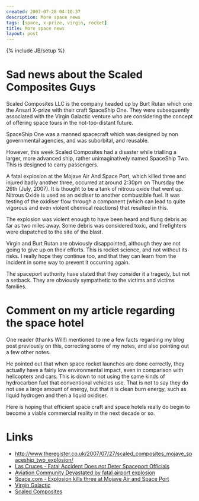 ```yaml
---
created: 2007-07-28 04:10:37
description: More space news
tags: [space, x-prize, virgin, rocket]
title: More space news
layout: post
---
```

{% include JB/setup %}

# Sad news about the Scaled Composites Guys

Scaled Composites LLC is the company headed up by Burt Rutan which one the Ansari X-prize with their craft SpaceShip One. They were subsequently associated with the Virgin Galactic venture who are considering the concept of offering space tours in the not-too-distant future.

SpaceShip One was a manned spacecraft which was designed by non governmental agencies, and was suborbital, and reusable.

However, this week Scaled Composites had a disaster while trialling a larger, more advanced ship, rather unimaginatively named SpaceShip Two. This is designed to carry passengers.

A fatal explosion at the Mojave Air And Space Port, which killed three and injured badly another three, occurred at around 2:30pm on Thursday the 26th  (July, 2007). It is thought to be a tank of nitrous oxide that went up. Nitrous Oxide is used as an oxidiser to another combustible fuel. It was testing of the oxidiser flow through a component (which can lead to quite vigorous and even violent chemical reactions) that resulted in this.

The explosion was violent enough to have been heard and flung debris as far as two miles away. Some debris was considered toxic, and firefighters were dispatched to the site of the blast.

Virgin and Burt Rutan are obviously disappointed, although they are not going to give up on their efforts. This is rocket science, and not without its risks. I really hope they continue too, and that they can learn from the incident in some way to prevent it occurring again.

The spaceport authority have stated that they consider it a tragedy, but not a setback. They are obviously sympathetic to the victims and victims families.

# Comment on my article regarding the space hotel

One reader (thanks Will!) mentioned to me a few facts regarding my blog post previously on this, correcting some of my notes, and also pointing out a few other notes.

He pointed out that when space rocket launches are done correctly, they actually have a fairly low environmental impact, even in comparison with helicopters and cars. This is down to not using the same kinds of hydrocarbon fuel that conventional vehicles use. That is not to say they do not use a large amount of energy, but that it is clean burn energy, such as liquid hydrogen and then a liquid oxidiser.

Here is hoping that efficient space craft and space hotels really do begin to become a viable commercial reality in the next decade or so.

# Links

* <http://www.theregister.co.uk/2007/07/27/scaled_composites_mojave_spaceship_two_explosion/>
* [Las Cruces - Fatal Accident Does not Deter Spaceport Officials](http://www.lcsun-news.com/news/ci_6483385)
* [Aviation Community Devastated by fatal airport explosion](http://icast.org.in/news/2007/jul07/jul27kget.pdf)
* [Space.com - Explosion kills three at Mojave Air and Space Port](http://www.space.com/news/070727_scaled_explosion_update.html)
* [Virgin Galactic](http://www.virgingalactic.com/)
* [Scaled Composites](http://www.scaled.com/)

